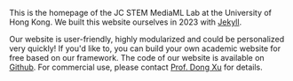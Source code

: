 This is the homepage of the JC STEM MediaML Lab at the University of Hong Kong. We built this website ourselves in 2023 with [Jekyll](https://jekyllrb.com/).

Our website is user-friendly, highly modularized and could be personalized very quickly! If you'd like to, you can build your own academic website for free based on our framework. The code of our website is available on [Github](https://github.com/jcstem/jcstem.github.io). For commercial use, please contact [Prof. Dong Xu](https://www.cs.hku.hk/index.php/people/academic-staff/dongxu) for details.